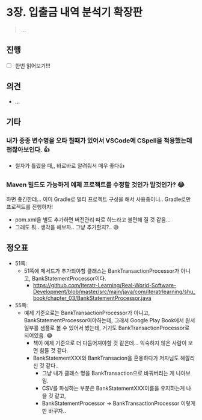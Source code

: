 # 3장. 입출금 내역 분석기 확장판

> ...



## 진행

* [ ] 한번 읽어보기!!!

### 





## 의견

* ...



## 기타

### 내가 종종 변수명을 오타 칠때가 있어서 VSCode에 CSpell을 적용했는데 괜찮아보인다. 👍

* 철자가 틀렸을 때,, 바로바로 알려줘서 매우 좋다👍
  

### Maven 빌드도 가능하게 예제 프로젝트를 수정할 것인가 말것인가? 😂

하면 좋긴한데... 이미 Gradle로 멀티 프로젝트 구성을 해서 사용중이니.. Gradle로만 프로젝트를 진행하자!

* pom.xml을 별도 추가하면 버전관리 따로 하느라고 불편해 질 것 같음...
* 그래도 뭐.. 생각을 해보자.. 그냥 추가할지?.. 😅



## 정오표

* 51쪽: 
  * 51쪽에 메서드가 추가되야할 클래스는 BankTransactionProcessor가 아니고,  BankStatementProcessor이다.
    * https://github.com/Iteratr-Learning/Real-World-Software-Development/blob/master/src/main/java/com/iteratrlearning/shu_book/chapter_03/BankStatementProcessor.java
* 55쪽:
  * 예제 기준으로는 BankTransactionProcessor가 아니고,  BankStatementProcessor여야하는데, 그래서 Google Play Book에서 원서 일부를 샘플로 볼 수 있어서 봤는데, 거기도 BankTransactionProcessor로 되어있음. 😂
    * 책이 예제 기준으로 더 다듬어져야할 것 같은데... 익숙하지 않은 사람이 보면 힘들 것 같다. 
    * BankStatementXXX와 BankTransacion을 혼용하다가 저자님도 해깔리신 것 같다..
      * 그냥 내가 클래스 명을 BankTransaction으로 바꿔버리는 게 나아보임. 
      * CSV를 파싱하는 부분은 BankStatementXXX이름을 유지하는게 나을 것 같고,
      * BankStatementProcessor -> BankTransactionProcessor 이렇게만 바꾸자..
